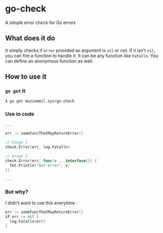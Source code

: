 # go-check
A simple error check for Go errors

## What does it do
It simply checks if `error` provided as argument is `nil` or not. If it isn't `nil`, you can fire a function to handle it. It can be any function like `Fatalln`. You can define an anonymous function as well.

## How to use it

### `go get` it
```sh
$ go get muzzammil.xyz/go-check
```

### Use in code
```go
...

err := someFuncThatMayReturnError()

// Usage 1
check.Error(err, log.Fatalln)

// Usage 2
check.Error(err, func(v ...interface{}) {
  fmt.Println("Got error", v)
})

...
```

### But why?

I didn't want to use this everytime -
```go
err := someFuncThatMayReturnError()
if err != nil {
  log.Fatalln(err)
}
```
